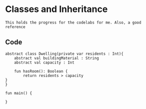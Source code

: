 # Classes and Inheritance

    This holds the progress for the codelabs for me. Also, a good reference
    
## Code

    abstract class Dwelling(private var residents : Int){
        abstract val buildingMaterial : String
        abstract val capacity : Int
        
        fun hasRoom(): Boolean {
            return residents > capacity
    }
    }

    fun main() {
        
    }

